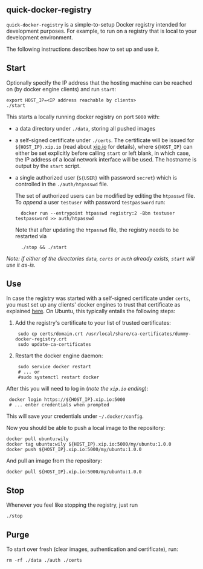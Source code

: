 ## quick-docker-registry
`quick-docker-registry` is a simple-to-setup Docker registry intended for 
development purposes. For example, to run on a registry that is local to your
development environment.

The following instructions describes how to set up and use it.


## Start
Optionally specify the IP address that the hosting machine can be
reached on (by docker engine clients) and run `start`:

    export HOST_IP=<IP address reachable by clients>
    ./start
	
This starts a locally running docker registry on port `5000` with:

- a data directory under `./data`, storing all pushed images
- a self-signed certificate under `./certs`. The certificate will be
  issued for `${HOST_IP}.xip.io` (read about [xip.io](http://xip.io/) for 
  details), where `${HOST_IP}` can either be set explicitly before calling 
  `start` or left blank, in which case, the IP address of a local 
  network interface will be used. The hostname is output by the `start`
  script.
- a single authorized user (`${USER}` with password `secret`) which is
  controlled in the `./auth/htpasswd` file.
  
   The set of authorized users can be modified by editing the `htpasswd` file.
   To *append* a user `testuser` with password `testpassword` run:
   
        docker run --entrypoint htpasswd registry:2 -Bbn testuser testpassword >> auth/htpasswd
 
   Note that after updating the `htpasswd` file, the registry needs to be
   restarted via 
   
        ./stop && ./start

*Note: if either of the directories `data`, `certs` or `auth` already 
exists, `start` will use it as-is*.



## Use
In case the registry was started with a self-signed certificate under `certs`,
you must set up any clients' docker engines to trust that certificate
as explained [here](https://docs.docker.com/registry/insecure/#using-self-signed-certificates). On Ubuntu, this typically entails the following steps:

1. Add the registry's certificate to your list of trusted certificates:

        sudo cp certs/domain.crt /usr/local/share/ca-certificates/dummy-docker-registry.crt
        sudo update-ca-certificates
		
2. Restart the docker engine daemon:

        sudo service docker restart
		# ... or 
		#sudo systemctl restart docker

After this you will need to log in (*note the `xip.io` ending*):

     docker login https://${HOST_IP}.xip.io:5000
     # ... enter credentials when prompted

This will save your credentials under `~/.docker/config`.

Now you should be able to push a local image to the repository:

    docker pull ubuntu:wily
    docker tag ubuntu:wily ${HOST_IP}.xip.io:5000/my/ubuntu:1.0.0
    docker push ${HOST_IP}.xip.io:5000/my/ubuntu:1.0.0

And pull an image from the repository:

    docker pull ${HOST_IP}.xip.io:5000/my/ubuntu:1.0.0



## Stop
Whenever you feel like stopping the registry, just run

    ./stop



## Purge
To start over fresh (clear images, authentication and certificate), run:

    rm -rf ./data ./auth ./certs


